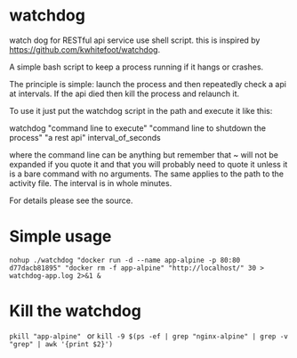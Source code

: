 # watchdog
watch dog for RESTful api service use shell script.
this is inspired by https://github.com/kwhitefoot/watchdog. 

A simple bash script to keep a process running if it hangs or crashes.

The principle is simple: launch the process and then repeatedly check a api at intervals. If the api died then kill the process and relaunch it.

To use it just put the watchdog script in the path and execute it like this:

watchdog "command line to execute" "command line to shutdown the process" "a rest api" interval_of_seconds

where the command line can be anything but remember that ~ will not be expanded if you quote it and that you will probably need to quote it unless it is a bare command with no arguments. The same applies to the path to the activity file. The interval is in whole minutes.

For details please see the source.

# Simple usage
```shell
nohup ./watchdog "docker run -d --name app-alpine -p 80:80 d77dacb81895" "docker rm -f app-alpine" "http://localhost/" 30 > watchdog-app.log 2>&1 &
```
# Kill the watchdog
`pkill "app-alpine" ` or `kill -9 $(ps -ef | grep "nginx-alpine" | grep -v "grep" | awk '{print $2}') `

 
